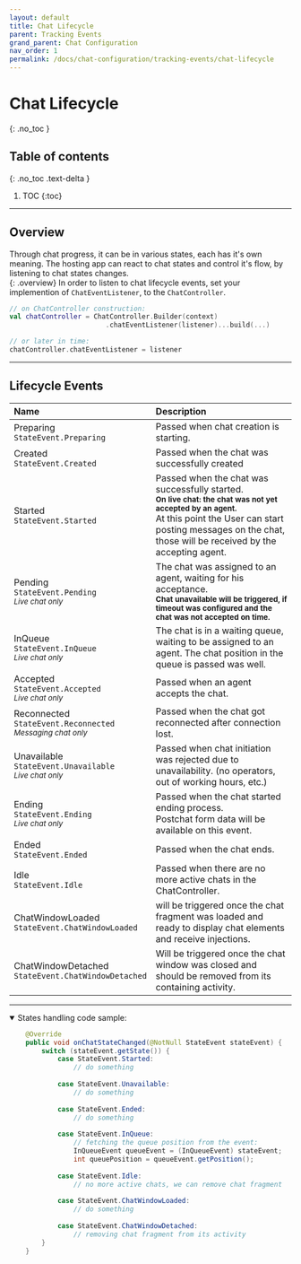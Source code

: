 ```yaml
---
layout: default
title: Chat Lifecycle
parent: Tracking Events
grand_parent: Chat Configuration
nav_order: 1
permalink: /docs/chat-configuration/tracking-events/chat-lifecycle
---
```


# Chat Lifecycle
{: .no_toc }

## Table of contents
{: .no_toc .text-delta }

1. TOC
{:toc}

---

## Overview
Through chat progress, it can be in various states, each has it's own meaning. The hosting app can react to chat states and control it's flow, by listening to chat states changes.   
{: .overview}
In order to listen to chat lifecycle events, set your implemention of `ChatEventListener`, to the `ChatController`.

```kotlin
// on ChatController construction:
val chatController = ChatController.Builder(context)
                        .chatEventListener(listener)...build(...)

// or later in time:
chatController.chatEventListener = listener
```
---

## Lifecycle Events

| Name      | Description  |
|:---|:---|
| Preparing<br>`StateEvent.Preparing` | Passed when chat creation is starting.  |
| Created<br>`StateEvent.Created`   | Passed when the chat was successfully created |
| Started<br>`StateEvent.Started`   | Passed when the chat was successfully started.<br><sup>**On live chat: the chat was not yet accepted by an agent.**</sup><br>At this point the User can start posting messages on the chat, those will be received by the accepting agent. |
| Pending<br>`StateEvent.Pending`<br><sub>_Live chat only_</sub> | The chat was assigned to an agent, waiting for his acceptance.<br><sup>**Chat unavailable will be triggered, if timeout was configured and the chat was not accepted on time.**</sup> |
| InQueue<br>`StateEvent.InQueue`<br><sub>_Live chat only_</sub> | The chat is in a waiting queue, waiting to be assigned to an agent. The chat position in the queue is passed was well.  |
| <a id="accepted"/>Accepted<br>`StateEvent.Accepted`<br><sub>_Live chat only_</sub> | Passed when an agent accepts the chat.   |
| Reconnected<br>`StateEvent.Reconnected`<br><sub>_Messaging chat only_</sub> | Passed when the chat got reconnected after connection lost. |
| Unavailable<br>`StateEvent.Unavailable`<br><sub>_Live chat only_</sub> | Passed when chat initiation was rejected due to unavailability. (no operators, out of working hours, etc.)
| Ending<br>`StateEvent.Ending`<br><sub>_Live chat only_</sub> | Passed when the chat started ending process.<br>Postchat form data will be available on this event.       |
| Ended<br>`StateEvent.Ended` | Passed when the chat ends. |
| Idle<br>`StateEvent.Idle` | Passed when there are no more active chats in the ChatController. |
| ChatWindowLoaded<br>`StateEvent.ChatWindowLoaded` | will be triggered once the chat fragment was loaded and ready to display chat elements and receive injections. |
| ChatWindowDetached<br>`StateEvent.ChatWindowDetached` | Will be triggered once the chat window was closed and should be removed from its containing activity. |

---

<details open markdown="block">
<summary>States handling code sample:</summary>

```java
    @Override
    public void onChatStateChanged(@NotNull StateEvent stateEvent) {
        switch (stateEvent.getState()) {
            case StateEvent.Started:
                // do something
                
            case StateEvent.Unavailable:
                // do something
                
            case StateEvent.Ended:
                // do something
                
            case StateEvent.InQueue:
                // fetching the queue position from the event:
                InQueueEvent queueEvent = (InQueueEvent) stateEvent;
                int queuePosition = queueEvent.getPosition();
                
            case StateEvent.Idle:
                // no more active chats, we can remove chat fragment
                
            case StateEvent.ChatWindowLoaded:
                // do something
                
            case StateEvent.ChatWindowDetached:
                // removing chat fragment from its activity
        }
    }
```

</details>